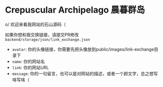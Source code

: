# Crepuscular Archipelago 晨暮群岛

o/ 欢迎来看我网站的石山源码（

如果你想和我交换链接，请提交PR修改 `backend/storage/json/link_exchange.json`

- `avatar`: 你的头像链接，你需要先把头像放到public/images/link-exchange目录下
- `name`: 你的网站名
- `link`: 你的网站URL
- `message`: 你的一句留言，也可以是对网站的描述，或者一个颜文字，总之想写啥写啥（

